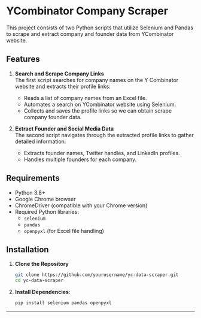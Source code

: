 # YCombinator Company Scraper

This project consists of two Python scripts that utilize Selenium and Pandas to scrape and extract company and founder data from YCombinator website.

## Features

1. **Search and Scrape Company Links**  
   The first script searches for company names on the Y Combinator website and extracts their profile links:
   - Reads a list of company names from an Excel file.
   - Automates a search on YCombinator website using Selenium.
   - Collects and saves the profile links so we can obtain scrape company founder data.

2. **Extract Founder and Social Media Data**  
   The second script navigates through the extracted profile links to gather detailed information:
   - Extracts founder names, Twitter handles, and LinkedIn profiles.
   - Handles multiple founders for each company.

## Requirements

- Python 3.8+
- Google Chrome browser
- ChromeDriver (compatible with your Chrome version)
- Required Python libraries:
  - `selenium`
  - `pandas`
  - `openpyxl` (for Excel file handling)

## Installation

1. **Clone the Repository**
   ```bash
   git clone https://github.com/yourusername/yc-data-scraper.git
   cd yc-data-scraper
2. **Install Dependencies**:
   ```bash
   pip install selenium pandas openpyxl

--- 

